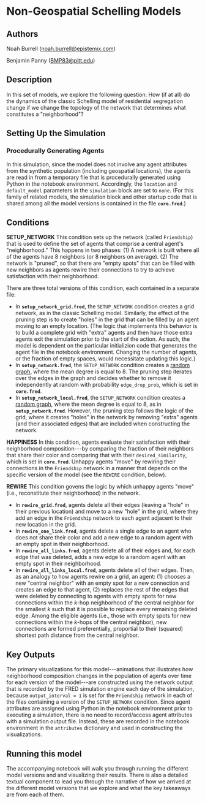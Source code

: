 # Non-Geospatial Schelling Models

## Authors

Noah Burrell (noah.burrell@epistemix.com)

Benjamin Panny (BMP83@pitt.edu)

## Description

In this set of models, we explore the following question: How (if at all) do the dynamics of the classic Schelling model of residential segregation change if we change the topology of the network that determines what constitutes a "neighborhood"?

## Setting Up the Simulation

### Procedurally Generating Agents
In this simulation, since the model does not involve any agent attributes from the synthetic population (including geospatial locations), the agents are read in from a temporary file that is procedurally generated using Python in the notebook environment. Accordingly, the `location` and `default_model` parameters in the `simulation` block are set to `none`. (For this family of related models, the simulation block and other startup code that is shared among all the model versions is contained in the file **`core.fred`**.)  

## Conditions

**SETUP_NETWORK**
This condition sets up the network (called `Friendship`) that is used to define the set of agents that comprise a central agent's "neighborhood."
This happens in two phases:
(1) A network is built where all of the agents have 8 neighbors (or 8 neighbors on average). 
(2) The network is "pruned", so that there are "empty spots" that can be filled with new neighbors as agents rewire their connections to try to achieve satisfaction with their neighborhood.

There are three total versions of this condition, each contained in a separate file:
- In **`setup_network_grid.fred`**, the `SETUP_NETWORK` condition creates a grid network, as in the classic Schelling model. Similarly, the effect of the pruning step is to create "holes" in the grid that can be filled by an agent moving to an empty location. (The logic that implements this behavior is to build a complete grid with "extra" agents and then have those extra agents exit the simulation prior to the start of the action. As such, the model is dependent on the particular initializion code that generates the agent file in the notebook environment. Changing the number of agents, or the fraction of empty spaces, would necessitate updating this logic.)
- In **`setup_network.fred`**, the `SETUP_NETWORK` condition creates a [random graph](https://docs.epistemix.com/fred-reference/r/randomize_network/), where the mean degree is equal to 8. The pruning step iterates over the edges in the graph and decides whether to remove it independently at random with probability `edge_drop_prob`, which is set in **`core.fred`**.
- In **`setup_network_local.fred`**, the `SETUP_NETWORK` condition creates a [random graph](https://docs.epistemix.com/fred-reference/r/randomize_network/), where the mean degree is equal to 8, as in **`setup_network.fred`**. However, the pruning step follows the logic of the grid, where it creates "holes" in the network by removing "extra" agents (and their associated edges) that are included when constructing the network.

**HAPPINESS**
In this condition, agents evaluate their satisfaction with their neighborhood composition---by comparing the fraction of their neighbors that share their color and comparing that with their `desired_similarity`, which is set in **`core.fred`**. Unhappy agents "move" by rewiring their connections in the `Friendship` network in a manner that depends on the specific version of the model (see the `REWIRE` condition, below).

**REWIRE**
This condition govens the logic by which unhappy agents "move" (i.e., reconstitute their neighborhood) in the network.
- In **`rewire_grid.fred`**, agents delete all their edges (leaving a "hole" in their previous location) and move to a new "hole" in the grid, where they add an edge in the `Friendship` network to each agent adjacent to their new location in the grid.
- In **`rewire_one_link.fred`**, agents delete a single edge to an agent who does not share their color and add a new edge to a random agent with an empty spot in their neighborhood.
- In **`rewire_all_links.fred`**, agents delete all of their edges and, for each edge that was deleted, adds a new edge to a random agent with an empty spot in their neighborhood.
- In **`rewire_all_links_local.fred`**, agents delete all of their edges. Then, as an analogy to how agents rewire on a grid, an agent:
(1) chooses a new "central neighbor" with an empty spot for a new connection and creates an edge to that agent,
(2) replaces the rest of the edges that were deleted by connecting to agents with empty spots for new connections within the _k_-hop neighborhood of the central neighbor for the smallest _k_ such that it is possible to replace every remaining deleted edge. Among the eligible agents (i.e., those with empty spots for new connections within the _k_-hops of the central neighbor), new connections are formed preferentially, proportial to their (squared) shortest path distance from the central neighbor.

## Key Outputs

The primary visualizations for this model---animations that illustrates how neighborhood composition changes in the population of agents over time for each version of the model---are constructed using the network output that is recorded by the FRED simulation engine each day of the simulation, because `output_interval = 1` is set for the `Friendship` network in each of the files containing a version of the `SETUP_NETWORK` condition. Since agent attributes are assigned using Python in the notebook environment prior to executing a simulation, there is no need to record/access agent attributes with a simulation output file. Instead, these are recorded in the notebook environment in the `attributes` dictionary and used in constructing the visualizations.

## Running this model 
The accompanying notebook will walk you through running the different model versions and and visualizing their results. There is also a detailed textual component to lead you through the narrative of how we arrived at the different model versions that we explore and what the key takeaways are from each of them.